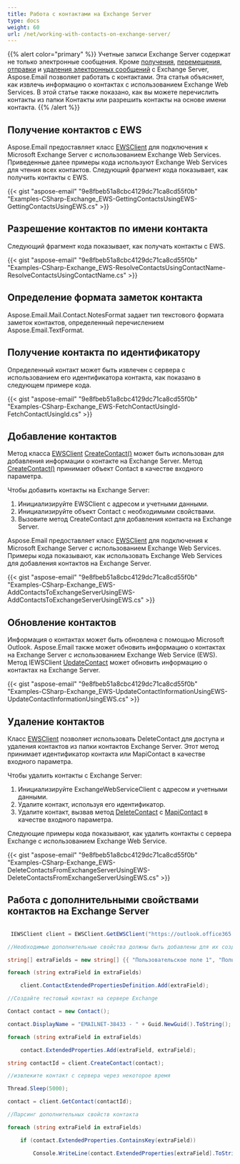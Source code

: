 ```yaml
---
title: Работа с контактами на Exchange Server
type: docs
weight: 60
url: /net/working-with-contacts-on-exchange-server/
---
```



{{% alert color="primary" %}} Учетные записи Exchange Server содержат не только электронные сообщения. Кроме [получения](https://docs.aspose.com/email/net/working-with-exchange-mailbox-and-messages/#fetch-messages-from-an-exchange-server-mailbox), [перемещения](https://docs.aspose.com/email/net/working-with-exchange-mailbox-and-messages/#moving-messages), [отправки](https://docs.aspose.com/email/net/working-with-exchange-mailbox-and-messages/#sending-email-messages) и [удаления электронных сообщений](https://docs.aspose.com/email/net/working-with-exchange-mailbox-and-messages/#deleting-messages) с Exchange Server, Aspose.Email позволяет работать с контактами. Эта статья объясняет, как извлечь информацию о контактах с использованием Exchange Web Services. В этой статье также показано, как вы можете перечислить контакты из папки Контакты или разрешить контакты на основе имени контакта. {{% /alert %}} 

## **Получение контактов с EWS**

Aspose.Email предоставляет класс [EWSClient](https://reference.aspose.com/email/net/aspose.email.clients.exchange.webservice/ewsclient/) для подключения к Microsoft Exchange Server с использованием Exchange Web Services. Приведенные далее примеры кода используют Exchange Web Services для чтения всех контактов. Следующий фрагмент кода показывает, как получить контакты с EWS.

{{< gist "aspose-email" "9e8fbeb51a8cbc4129dc71ca8cd55f0b" "Examples-CSharp-Exchange_EWS-GettingContactsUsingEWS-GettingContactsUsingEWS.cs" >}}

## **Разрешение контактов по имени контакта**

Следующий фрагмент кода показывает, как получать контакты с EWS.

{{< gist "aspose-email" "9e8fbeb51a8cbc4129dc71ca8cd55f0b" "Examples-CSharp-Exchange_EWS-ResolveContactsUsingContactName-ResolveContactsUsingContactName.cs" >}}

## **Определение формата заметок контакта**

Aspose.Email.Mail.Contact.NotesFormat задает тип текстового формата заметок контактов, определенный перечислением Aspose.Email.TextFormat.

## **Получение контакта по идентификатору**

Определенный контакт может быть извлечен с сервера с использованием его идентификатора контакта, как показано в следующем примере кода.

{{< gist "aspose-email" "9e8fbeb51a8cbc4129dc71ca8cd55f0b" "Examples-CSharp-Exchange_EWS-FetchContactUsingId-FetchContactUsingId.cs" >}}

## **Добавление контактов**

Метод класса [EWSClient](https://reference.aspose.com/email/net/aspose.email.clients.exchange.webservice/ewsclient/#ewsclient-class) [CreateContact()](https://reference.aspose.com/email/net/aspose.email.clients.exchange.webservice/iewsclient/createcontact/) может быть использован для добавления информации о контакте на Exchange Server. Метод [CreateContact()](https://reference.aspose.com/email/net/aspose.email.clients.exchange.webservice/iewsclient/createcontact/) принимает объект Contact в качестве входного параметра.

Чтобы добавить контакты на Exchange Server:

1. Инициализируйте EWSClient с адресом и учетными данными.
1. Инициализируйте объект Contact с необходимыми свойствами.
1. Вызовите метод CreateContact для добавления контакта на Exchange Server.

Aspose.Email предоставляет класс [EWSClient](https://reference.aspose.com/email/net/aspose.email.clients.exchange.webservice/ewsclient/#ewsclient-class) для подключения к Microsoft Exchange Server с использованием Exchange Web Services. Примеры кода показывают, как использовать Exchange Web Services для добавления контактов на Exchange Server.

{{< gist "aspose-email" "9e8fbeb51a8cbc4129dc71ca8cd55f0b" "Examples-CSharp-Exchange_EWS-AddContactsToExchangeServerUsingEWS-AddContactsToExchangeServerUsingEWS.cs" >}}

## **Обновление контактов**

Информация о контактах может быть обновлена с помощью Microsoft Outlook. Aspose.Email также может обновить информацию о контактах на Exchange Server с использованием Exchange Web Service (EWS). Метод IEWSClient [UpdateContact](https://reference.aspose.com/email/net/aspose.email.clients.exchange.webservice/iewsclient/updatecontact/) может обновить информацию о контактах на Exchange Server.

{{< gist "aspose-email" "9e8fbeb51a8cbc4129dc71ca8cd55f0b" "Examples-CSharp-Exchange_EWS-UpdateContactInformationUsingEWS-UpdateContactInformationUsingEWS.cs" >}}

## **Удаление контактов**

Класс [EWSClient](https://reference.aspose.com/email/net/aspose.email.clients.exchange.webservice/ewsclient/) позволяет использовать DeleteContact для доступа и удаления контактов из папки контактов Exchange Server. Этот метод принимает идентификатор контакта или MapiContact в качестве входного параметра.

Чтобы удалить контакты с Exchange Server:

1. Инициализируйте ExchangeWebServiceClient с адресом и учетными данными.
1. Удалите контакт, используя его идентификатор.
1. Удалите контакт, вызвав метод [DeleteContact](https://reference.aspose.com/email/net/aspose.email.clients.exchange.dav/exchangeclient/deletecontact/) с [MapiContact](https://reference.aspose.com/email/net/aspose.email.mapi/mapicontact/mapicontact/) в качестве входного параметра.

Следующие примеры кода показывают, как удалить контакты с сервера Exchange с использованием Exchange Web Service.

{{< gist "aspose-email" "9e8fbeb51a8cbc4129dc71ca8cd55f0b" "Examples-CSharp-Exchange_EWS-DeleteContactsFromExchangeServerUsingEWS-DeleteContactsFromExchangeServerUsingEWS.cs" >}}

## **Работа с дополнительными свойствами контактов на Exchange Server**

``` cs

 IEWSClient client = EWSClient.GetEWSClient("https://outlook.office365.com/ews/exchange.asmx", "testUser", "pwd", "domain");

//Необходимые дополнительные свойства должны быть добавлены для их создания или чтения с сервера Exchange

string[] extraFields = new string[] {{ "Пользовательское поле 1", "Пользовательское поле 2", "Пользовательское поле 3", "Пользовательское поле 4" }};

foreach (string extraField in extraFields)

    client.ContactExtendedPropertiesDefinition.Add(extraField);

//Создайте тестовый контакт на сервере Exchange

Contact contact = new Contact();

contact.DisplayName = "EMAILNET-38433 - " + Guid.NewGuid().ToString();

foreach (string extraField in extraFields)

    contact.ExtendedProperties.Add(extraField, extraField);

string contactId = client.CreateContact(contact);

//извлеките контакт с сервера через некоторое время

Thread.Sleep(5000);

contact = client.GetContact(contactId);

//Парсинг дополнительных свойств контакта

foreach (string extraField in extraFields)

    if (contact.ExtendedProperties.ContainsKey(extraField))

        Console.WriteLine(contact.ExtendedProperties[extraField].ToString());

```